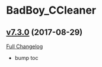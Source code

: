 # BadBoy_CCleaner

## [v7.3.0](https://github.com/funkydude/BadBoy_CCleaner/tree/v7.3.0) (2017-08-29)
[Full Changelog](https://github.com/funkydude/BadBoy_CCleaner/compare/v7.2.0...v7.3.0)

- bump toc  
